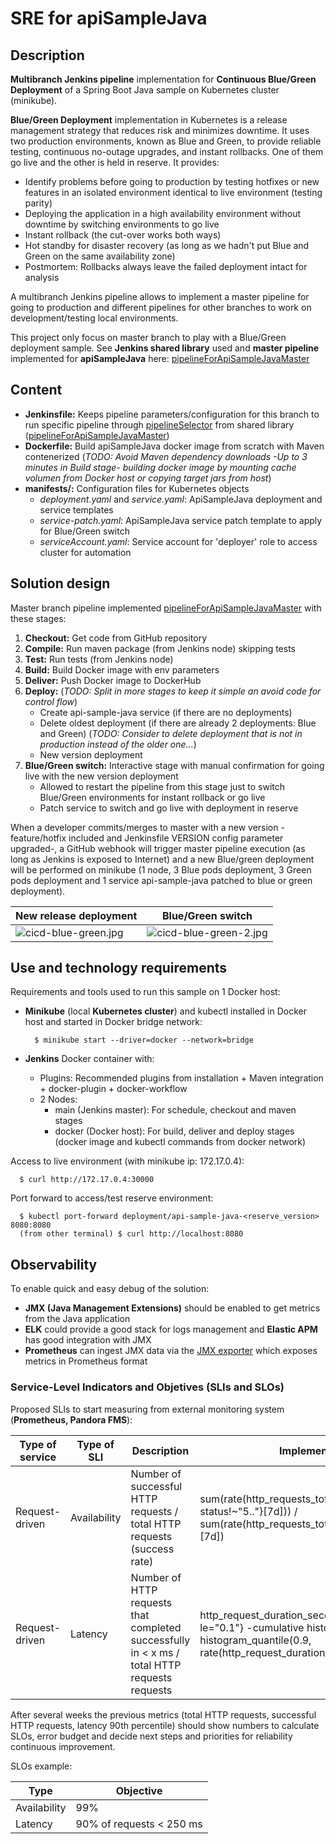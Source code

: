 # SRE for apiSampleJava

## Description

**Multibranch Jenkins pipeline** implementation for **Continuous Blue/Green Deployment** of a Spring Boot Java sample on Kubernetes cluster (minikube).

**Blue/Green Deployment** implementation in Kubernetes is a release management strategy that reduces risk and minimizes downtime. It uses two production environments, known as Blue and Green, to provide reliable testing, continuous no-outage upgrades, and instant rollbacks. One of them go live and the other is held in reserve. It provides:
- Identify problems before going to production by testing hotfixes or new features in an isolated environment identical to live environment (testing parity)
- Deploying the application in a high availability environment without downtime by switching environments to go live
- Instant rollback (the cut-over works both ways)
- Hot standby for disaster recovery (as long as we hadn't put Blue and Green on the same availability zone)
- Postmortem: Rollbacks always leave the failed deployment intact for analysis

A multibranch Jenkins pipeline allows to implement a master pipeline for going to production and different pipelines for other branches to work on development/testing local environments.

This project only focus on master branch to play with a Blue/Green deployment sample. See **Jenkins shared library** used and **master pipeline** implemented for **apiSampleJava** here: [pipelineForApiSampleJavaMaster](https://github.com/jprietor/jenkinsfile-shared-library/tree/main/vars/pipelineForApiSampleJavaMaster.groovy)

## Content

- **Jenkinsfile:** Keeps pipeline parameters/configuration for this branch to run specific pipeline through [pipelineSelector](https://github.com/jprietor/jenkinsfile-shared-library/tree/main/vars/pipelineSelector.groovy) from shared library ([pipelineForApiSampleJavaMaster](https://github.com/jprietor/jenkinsfile-shared-library/tree/main/vars/pipelineForApiSampleJavaMaster.groovy))
- **Dockerfile:** Build apiSampleJava docker image from scratch with Maven contenerized (*TODO: Avoid Maven dependency downloads -Up to 3 minutes in Build stage- building docker image by mounting cache volumen from Docker host or copying target jars from host*)
- **manifests/:** Configuration files for Kubernetes objects
  - *deployment.yaml* and *service.yaml*: ApiSampleJava deployment and service templates
  - *service-patch.yaml*: ApiSampleJava service patch template to apply for Blue/Green switch
  - *serviceAccount.yaml*: Service account for 'deployer' role to access cluster for automation

## Solution design

Master branch pipeline implemented [pipelineForApiSampleJavaMaster](https://github.com/jprietor/jenkinsfile-shared-library/tree/main/vars/pipelineForApiSampleJavaMaster.groovy) with these stages:
1. **Checkout:** Get code from GitHub repository
2. **Compile:** Run maven package (from Jenkins node) skipping tests
3. **Test:** Run tests (from Jenkins node)
4. **Build:** Build Docker image with env parameters
5. **Deliver:** Push Docker image to DockerHub
6. **Deploy:** (*TODO: Split in more stages to keep it simple an avoid code for control flow*)
    * Create api-sample-java service (if there are no deployments)
    * Delete oldest deployment (if there are already 2 deployments: Blue and Green) (*TODO: Consider to delete deployment that is not in production instead of the older one...*)
    * New version deployment
7. **Blue/Green switch:** Interactive stage with manual confirmation for going live with the new version deployment
    * Allowed to restart the pipeline from this stage just to switch Blue/Green environments for instant rollback or go live
    * Patch service to switch and go live with deployment in reserve

When a developer commits/merges to master with a new version -feature/hotfix included and Jenkinsfile VERSION config parameter upgraded-, a GitHub webhook will trigger master pipeline execution (as long as Jenkins is exposed to Internet) and a new Blue/green deployment will be performed on minikube (1 node, 3 Blue pods deployment, 3 Green pods deployment and 1 service api-sample-java patched to blue or green deployment).

New release deployment | Blue/Green switch
---------------------- | -----------------
![cicd-blue-green.jpg](https://user-images.githubusercontent.com/79945638/110260487-c8820a00-7fac-11eb-8847-3f4760824ccf.png) | ![cicd-blue-green-2.jpg](https://user-images.githubusercontent.com/79945638/110260599-34647280-7fad-11eb-8fb4-ae93a6401d9f.png)

## Use and technology requirements

Requirements and tools used to run this sample on 1 Docker host:

- **Minikube** (local **Kubernetes cluster**) and kubectl installed in Docker host and started in Docker bridge network:
  ```
    $ minikube start --driver=docker --network=bridge
  ```

- **Jenkins** Docker container with:
  - Plugins: Recommended plugins from installation + Maven integration + docker-plugin + docker-workflow
  - 2 Nodes:
    - main (Jenkins master): For schedule, checkout and maven stages
    - docker (Docker host): For build, deliver and deploy stages (docker image and kubectl commands from docker network)

Access to live environment (with minikube ip: 172.17.0.4):
```
  $ curl http://172.17.0.4:30000
```

Port forward to access/test reserve environment:
```
  $ kubectl port-forward deployment/api-sample-java-<reserve_version> 8080:8080
  (from other terminal) $ curl http://localhost:8080
```

## Observability

To enable quick and easy debug of the solution:
- **JMX (Java Management Extensions)** should be enabled to get metrics from the Java application
- **ELK** could provide a good stack for logs management and **Elastic APM** has good integration with JMX
- **Prometheus** can ingest JMX data via the [JMX exporter](https://github.com/prometheus/jmx_exporter) which exposes metrics in Prometheus format

### Service-Level Indicators and Objetives (SLIs and SLOs)

Proposed SLIs to start measuring from external monitoring system (**Prometheus, Pandora FMS**):

Type of service | Type of SLI | Description | Implementation
--------------- | ----------- | ----------- | --------------
Request-driven | Availability | Number of successful HTTP requests / total HTTP requests (success rate) | sum(rate(http_requests_total{host="api-sample", status!~"5.."}[7d])) / sum(rate(http_requests_total{host="api-sample"}[7d])
Request-driven | Latency | Number of HTTP requests that completed successfully in < x ms / total HTTP requests requests | http_request_duration_seconds{host="api", le="0.1"} -cumulative histogram...- histogram_quantile(0.9, rate(http_request_duration_seconds_bucket[7d]))

After several weeks the previous metrics (total HTTP requests, successful HTTP requests, latency 90th percentile) should show numbers to calculate SLOs, error budget and decide next steps and priorities for reliability continuous improvement.

SLOs example:

Type | Objective
---- | ---------
Availability | 99%
Latency | 90% of requests < 250 ms
